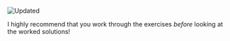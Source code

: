 ![Updated][update-shield]

I highly recommend that you work through the exercises _before_ looking at the worked solutions!


[update-shield]: https://img.shields.io/badge/LAST%20UPDATED-13%20OCT%202024-57ffd8?style=for-the-badge

